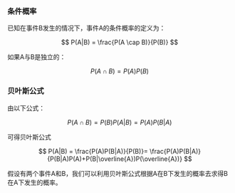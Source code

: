 ### 条件概率

已知在事件B发生的情况下，事件A的条件概率的定义为：

$$ P(A|B) = \frac{P(A \cap B)}{P(B)} $$

如果A与B是独立的：

$$ P(A \cap B) = P(A)P(B) $$

### 贝叶斯公式

由以下公式：

$$ P(A \cap B) = P(B)P(A|B) = P(A)P(B|A) $$

可得贝叶斯公式

$$
P(A|B) = \frac{P(A)P(B|A)}{P(B)}= \frac{P(A)P(B|A)}{P(B|A)P(A)+P(B|\overline{A})P(\overline{A})}
$$

假设有两个事件A和B，我们可以利用贝叶斯公式根据A在B下发生的概率去求得B在A下发生的概率。
